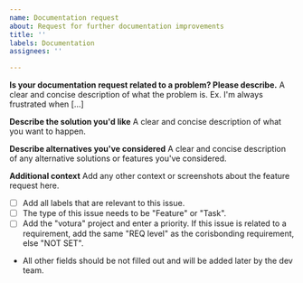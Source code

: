 ```yaml
---
name: Documentation request
about: Request for further documentation improvements
title: ''
labels: Documentation
assignees: ''

---
```


**Is your documentation request related to a problem? Please describe.**
A clear and concise description of what the problem is. Ex. I'm always frustrated when [...]

**Describe the solution you'd like**
A clear and concise description of what you want to happen.

**Describe alternatives you've considered**
A clear and concise description of any alternative solutions or features you've considered.

**Additional context**
Add any other context or screenshots about the feature request here.

- [ ] Add all labels that are relevant to this issue.
- [ ] The type of this issue needs to be "Feature" or "Task".
- [ ] Add the "votura" project and enter a priority. If this issue is related to a requirement, add the same "REQ level" as the corisbonding requirement, else "NOT SET".
- All other fields should be not filled out and will be added later by the dev team.
